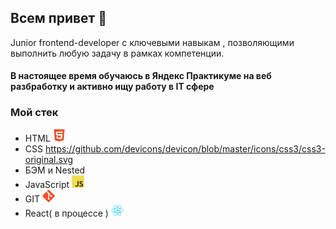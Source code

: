 ## Всем привет 👋
Junior frontend-developer с ключевыми навыкам , позволяющими выполнить любую задачу в рамках
компетенции.
#### В настоящее время обучаюсь в Яндекс Практикуме на веб разбработку и активно ищу работу в IT сфере


### Мой стек
* HTML <img src="https://github.com/devicons/devicon/blob/master/icons/html5/html5-original.svg" width="20">
* CSS   https://github.com/devicons/devicon/blob/master/icons/css3/css3-original.svg
* БЭМ и Nested
* JavaScript <img src="https://github.com/devicons/devicon/blob/master/icons/javascript/javascript-original.svg" width="20">
* GIT <img src="https://github.com/devicons/devicon/blob/master/icons/git/git-original.svg" width="20">
* React( в процессе ) <img src="https://github.com/devicons/devicon/blob/master/icons/react/react-original.svg" width="20">
<!--
**yaMertvec/yaMertvec** is a ✨ _special_ ✨ repository because its `README.md` (this file) appears on your GitHub profile.

Here are some ideas to get you started:

- 🔭 I’m currently working on ...
- 🌱 I’m currently learning ...
- 👯 I’m looking to collaborate on ...
- 🤔 I’m looking for help with ...
- 💬 Ask me about ...
- 📫 How to reach me: ...
- 😄 Pronouns: ...
- ⚡ Fun fact: ...
-->
